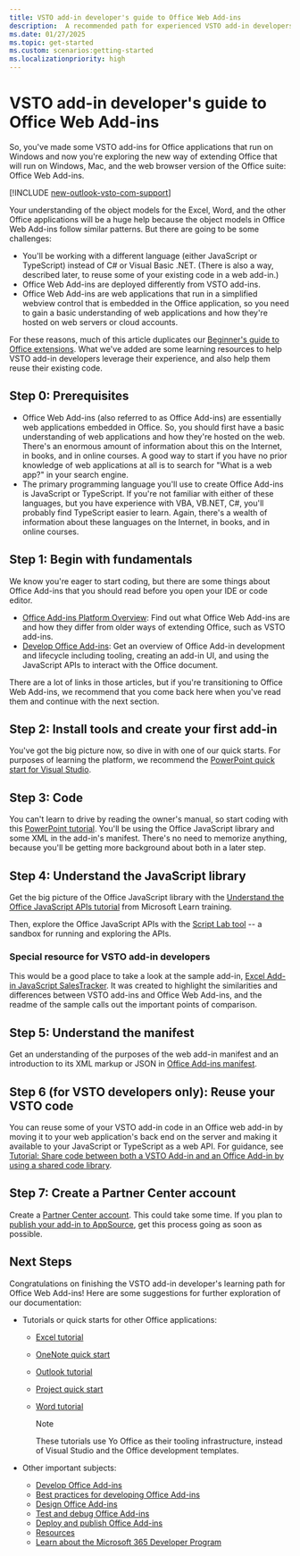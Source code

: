 ```yaml
---
title: VSTO add-in developer's guide to Office Web Add-ins
description:  A recommended path for experienced VSTO add-in developers to learning resources for Office Web Add-ins.
ms.date: 01/27/2025
ms.topic: get-started
ms.custom: scenarios:getting-started
ms.localizationpriority: high
---
```


# VSTO add-in developer's guide to Office Web Add-ins

So, you've made some VSTO add-ins for Office applications that run on Windows and now you're exploring the new way of extending Office that will run on Windows, Mac, and the web browser version of the Office suite: Office Web Add-ins.

[!INCLUDE [new-outlook-vsto-com-support](../includes/new-outlook-vsto-com-support.md)]

Your understanding of the object models for the Excel, Word, and the other Office applications will be a huge help because the object models in Office Web Add-ins follow similar patterns. But there are going to be some challenges:

- You'll be working with a different language (either JavaScript or TypeScript) instead of C# or Visual Basic .NET. (There is also a way, described later, to reuse some of your existing code in a web add-in.)
- Office Web Add-ins are deployed differently from VSTO add-ins.
- Office Web Add-ins are web applications that run in a simplified webview control that is embedded in the Office application, so you need to gain a basic understanding of web applications and how they're hosted on web servers or cloud accounts.

For these reasons, much of this article duplicates our [Beginner's guide to Office extensions](learning-path-beginner.md). What we've added are some learning resources to help VSTO add-in developers leverage their experience, and also help them reuse their existing code.

## Step 0: Prerequisites

- Office Web Add-ins (also referred to as Office Add-ins) are essentially web applications embedded in Office. So, you should first have a basic understanding of web applications and how they're hosted on the web. There's an enormous amount of information about this on the Internet, in books, and in online courses. A good way to start if you have no prior knowledge of web applications at all is to search for "What is a web app?" in your search engine.
- The primary programming language you'll use to create Office Add-ins is JavaScript or TypeScript. If you're not familiar with either of these languages, but you have experience with VBA, VB.NET, C#, you'll probably find TypeScript easier to learn. Again, there's a wealth of information about these languages on the Internet, in books, and in online courses.

## Step 1: Begin with fundamentals

We know you're eager to start coding, but there are some things about Office Add-ins that you should read before you open your IDE or code editor.

- [Office Add-ins Platform Overview](office-add-ins.md): Find out what Office Web Add-ins are and how they differ from older ways of extending Office, such as VSTO add-ins.
- [Develop Office Add-ins](../develop/develop-overview.md): Get an overview of Office Add-in development and lifecycle including tooling, creating an add-in UI, and using the JavaScript APIs to interact with the Office document.

There are a lot of links in those articles, but if you're transitioning to Office Web Add-ins, we recommend that you come back here when you've read them and continue with the next section.

## Step 2: Install tools and create your first add-in

You've got the big picture now, so dive in with one of our quick starts. For purposes of learning the platform, we recommend the [PowerPoint quick start for Visual Studio](../quickstarts/powerpoint-quickstart-vs.md).

## Step 3: Code

You can't learn to drive by reading the owner's manual, so start coding with this [PowerPoint tutorial](../tutorials/powerpoint-tutorial-vs.md). You'll be using the Office JavaScript library and some XML in the add-in's manifest. There's no need to memorize anything, because you'll be getting more background about both in a later step.

## Step 4: Understand the JavaScript library

Get the big picture of the Office JavaScript library with the [Understand the Office JavaScript APIs tutorial](/training/modules/intro-office-add-ins/3-apis) from Microsoft Learn training.

Then, explore the Office JavaScript APIs with the [Script Lab tool](explore-with-script-lab.md) -- a sandbox for running and exploring the APIs.

### Special resource for VSTO add-in developers

This would be a good place to take a look at the sample add-in, [Excel Add-in JavaScript SalesTracker](https://github.com/OfficeDev/Excel-Add-in-JavaScript-SalesTracker). It was created to highlight the similarities and differences between VSTO add-ins and Office Web Add-ins, and the readme of the sample calls out the important points of comparison.

## Step 5: Understand the manifest

Get an understanding of the purposes of the web add-in manifest and an introduction to its XML markup or JSON in [Office Add-ins manifest](../develop/add-in-manifests.md).

## Step 6 (for VSTO developers only): Reuse your VSTO code

You can reuse some of your VSTO add-in code in an Office web add-in by moving it to your web application's back end on the server and making it available to your JavaScript or TypeScript as a web API. For guidance, see [Tutorial: Share code between both a VSTO Add-in and an Office Add-in by using a shared code library](../tutorials/migrate-vsto-to-office-add-in-shared-code-library-tutorial.md).

## Step 7: Create a Partner Center account

Create a [Partner Center account](/partner-center/marketplace-offers/open-a-developer-account). This could take some time. If you plan to [publish your add-in to AppSource](../publish/publish.md), get this process going as soon as possible.

## Next Steps

Congratulations on finishing the VSTO add-in developer's learning path for Office Web Add-ins! Here are some suggestions for further exploration of our documentation:

- Tutorials or quick starts for other Office applications:

  - [Excel tutorial](../tutorials/excel-tutorial.md)
  - [OneNote quick start](../quickstarts/onenote-quickstart.md)
  - [Outlook tutorial](/outlook/add-ins/addin-tutorial)
  - [Project quick start](../quickstarts/project-quickstart.md)
  - [Word tutorial](../tutorials/word-tutorial.md)

    > [!NOTE]
    > These tutorials use Yo Office as their tooling infrastructure, instead of Visual Studio and the Office development templates.

- Other important subjects:

  - [Develop Office Add-ins](../develop/develop-overview.md)
  - [Best practices for developing Office Add-ins](../concepts/add-in-development-best-practices.md)
  - [Design Office Add-ins](../design/add-in-design.md)
  - [Test and debug Office Add-ins](../testing/test-debug-office-add-ins.md)
  - [Deploy and publish Office Add-ins](../publish/publish.md)
  - [Resources](../resources/resources-links-help.md)
  - [Learn about the Microsoft 365 Developer Program](https://aka.ms/m365devprogram)
